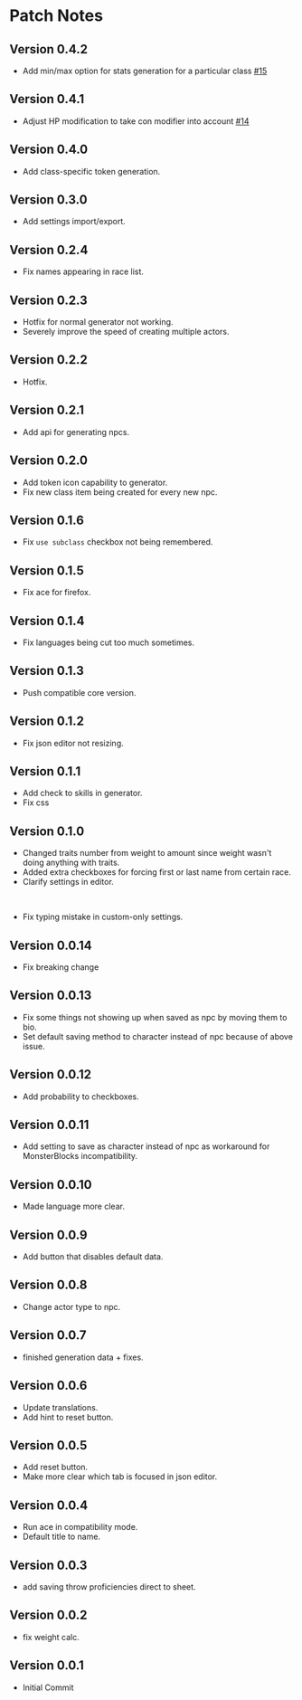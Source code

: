 # Patch Notes

## Version 0.4.2

* Add min/max option for stats generation for a particular class [#15](https://github.com/ardittristan/VTTNPCGen/pull/15)

## Version 0.4.1

* Adjust HP modification to take con modifier into account [#14](https://github.com/ardittristan/VTTNPCGen/pull/14)

## Version 0.4.0

* Add class-specific token generation.

## Version 0.3.0

* Add settings import/export.

## Version 0.2.4

* Fix names appearing in race list.

## Version 0.2.3

* Hotfix for normal generator not working.
* Severely improve the speed of creating multiple actors.

## Version 0.2.2

* Hotfix.

## Version 0.2.1

* Add api for generating npcs.

## Version 0.2.0

* Add token icon capability to generator.
* Fix new class item being created for every new npc.

## Version 0.1.6

* Fix `use subclass` checkbox not being remembered.

## Version 0.1.5

* Fix ace for firefox.

## Version 0.1.4

* Fix languages being cut too much sometimes.

## Version 0.1.3

* Push compatible core version.

## Version 0.1.2

* Fix json editor not resizing.

## Version 0.1.1

* Add check to skills in generator.
* Fix css

## Version 0.1.0

* Changed traits number from weight to amount since weight wasn't doing anything with traits.
* Added extra checkboxes for forcing first or last name from certain race.
* Clarify settings in editor.

&nbsp;

* Fix typing mistake in custom-only settings.

## Version 0.0.14

* Fix breaking change

## Version 0.0.13

* Fix some things not showing up when saved as npc by moving them to bio.
* Set default saving method to character instead of npc because of above issue.

## Version 0.0.12

* Add probability to checkboxes.

## Version 0.0.11

* Add setting to save as character instead of npc as workaround for MonsterBlocks incompatibility.

## Version 0.0.10

* Made language more clear.

## Version 0.0.9

* Add button that disables default data.

## Version 0.0.8

* Change actor type to npc.

## Version 0.0.7

* finished generation data + fixes.

## Version 0.0.6

* Update translations.
* Add hint to reset button.

## Version 0.0.5

* Add reset button.
* Make more clear which tab is focused in json editor.

## Version 0.0.4

* Run ace in compatibility mode.
* Default title to name.

## Version 0.0.3

* add saving throw proficiencies direct to sheet.

## Version 0.0.2

* fix weight calc.

## Version 0.0.1

* Initial Commit
